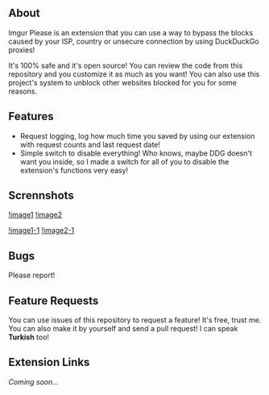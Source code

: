 ## About
Imgur Please is an extension that you can use a way to bypass the blocks caused by your ISP, country or unsecure connection by using DuckDuckGo proxies!

It's 100% safe and it's open source! You can review the code from this repository and you customize it as much as you want! You can also use this project's system to unblock other websites blocked for you for some reasons.

## Features
- Request logging, log how much time you saved by using our extension with request counts and last request date!
- Simple switch to disable everything! Who knows, maybe DDG doesn't want you inside, so I made a switch for all of you to disable the extension's functions very easy!

## Scrennshots
[!image1](https://the-person-under-this-message.is-inside.me/2fygojEt.png)
[!image2](https://the-person-under-this-message.is-inside.me/oWI3ZjAL.png)

[!image1-1](https://the-person-under-this-message.is-inside.me/ToeM7HzO.png)
[!image2-1](https://the-person-under-this-message.is-inside.me/3RV2Uz8S.png)

## Bugs
Please report!

## Feature Requests
You can use issues of this repository to request a feature! It's free, trust me. You can also make it by yourself and send a pull request! I can speak **Turkish** too!

## Extension Links
_Coming soon..._